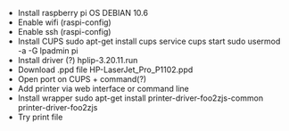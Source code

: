 * Install raspberry pi OS DEBIAN 10.6
* Enable wifi (raspi-config)
* Enable ssh (raspi-config)
* Install CUPS
  sudo apt-get install cups
  service cups start
  sudo usermod -a -G lpadmin pi
* Install driver (?)
  hplip-3.20.11.run
* Download .ppd file
  HP-LaserJet_Pro_P1102.ppd
* Open port on CUPS + command(?)
* Add printer via web interface or command line
* Install wrapper
  sudo apt-get install printer-driver-foo2zjs-common printer-driver-foo2zjs
* Try print file
